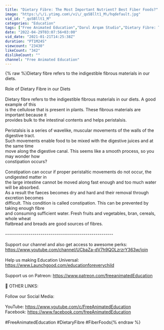 ```yaml
---
title: "Dietary Fibre: The Most Important Nutrient? Best Fiber Foods?"
image: "https:\/\/i.ytimg.com\/vi\/_qo5Bllt1_M\/hqdefault.jpg"
vid_id: "_qo5Bllt1_M"
categories: "Education"
tags: ["Free Animated Education","Darul Arqam Studio","Dietary Fibre: The Most Important Nutrient? Best Fiber Foods?"]
date: "2022-04-29T03:07:56+03:00"
vid_date: "2021-01-21T14:25:38Z"
duration: "PT1M24S"
viewcount: "23430"
likeCount: "342"
dislikeCount: ""
channel: "Free Animated Education"
---
```

{% raw %}Dietary fibre refers to the indigestible fibrous materials in our diets.<br /><br />Role of Dietary Fibre in our Diets<br /><br />Dietary fibre refers to the indigestible fibrous materials in our diets. A good example of this<br />is the cellulose that is present in plants. These fibrous materials are important because it<br />provides bulk to the intestinal contents and helps peristalsis.<br /><br />Peristalsis is a series of wavelike, muscular movements of the walls of the digestive tract.<br />Such movements enable food to be mixed with the digestive juices and at the same time<br />move along the digestive canal. This seems like a smooth process, so you may wonder how<br />constipation occurs?<br /><br />Constipation can occur if proper peristaltic movements do not occur, the undigested matter in<br />the large intestine cannot be moved along fast enough and too much water will be absorbed.<br />As a result the faeces becomes dry and hard and their removal through excretion becomes<br />difficult. This condition is called constipation. This can be prevented by taking enough fibre<br />and consuming sufficient water. Fresh fruits and vegetables, bran, cereals, whole wheat<br />flatbread and breads are good sources of fibres.<br /><br />-------------------------------------------------------<br /><br />Support our channel and also get access to awesome perks:<br /><a rel="nofollow" target="blank" href="https://www.youtube.com/channel/UCbaZa-dV7h9QOLzrzrY363w/join">https://www.youtube.com/channel/UCbaZa-dV7h9QOLzrzrY363w/join</a><br /><br />Help us making Education Universal: <a rel="nofollow" target="blank" href="https://www.Launchgood.com/educationforeverychild">https://www.Launchgood.com/educationforeverychild</a><br /><br />Support us on Patreon: <a rel="nofollow" target="blank" href="https://www.patreon.com/freeanimatedEducation">https://www.patreon.com/freeanimatedEducation</a><br /><br />🚨 OTHER LINKS:<br /><br />Follow our Social Media:<br /><br />YouTube: <a rel="nofollow" target="blank" href="https://www.youtube.com/c/FreeAnimatedEducation">https://www.youtube.com/c/FreeAnimatedEducation</a><br />Facebook: <a rel="nofollow" target="blank" href="https://www.facebook.com/freeAnimatedEducation​">https://www.facebook.com/freeAnimatedEducation​</a><br /><br />#FreeAnimatedEducation #DietaryFibre #FiberFoods{% endraw %}
